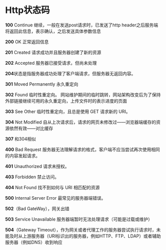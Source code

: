 # Http状态码

**100**  Continue  继续，一般在发送post请求时，已发送了http header之后服务端将返回此信息，表示确认，之后发送具体参数信息

**200**  OK   正常返回信息

**201**  Created  请求成功并且服务器创建了新的资源

**202**  Accepted  服务器已接受请求，但尚未处理

**204**状态是指服务器成功处理了客户端请求，但服务器无返回内容。

**301**  Moved Permanently  永久重定向

**302** Found  临时性重定向。
网站维护期间的临时跳转，网站架构改变后为了保持外部链接继续可用的永久重定向，上传文件时的表示进度的页面

**303** See Other  临时性重定向，且总是使用 GET 请求新的 URI。

**304** Not Modified  自从上次请求后，请求的网页未修改过——浏览器端缓存的资源依然有效——对比缓存

**307** 和304相似

**400** Bad Request  服务器无法理解请求的格式，客户端不应当尝试再次使用相同的内容发起请求。

**401** Unauthorized  请求未授权。

**403** Forbidden  禁止访问。

**404** Not Found  找不到如何与 URI 相匹配的资源

**500** Internal Server Error  最常见的服务器端错误。

**502**（Bad GateWay），网关出错

**503** Service Unavailable 服务器端暂时无法处理请求（可能是过载或维护）

**504**（Gateway Timeout），作为网关或者代理工作的服务器尝试执行请求时，未能及时从上游服务器（URI标识出的服务器，例如HTTP、FTP、LDAP）或者辅助服务器（例如DNS）收到响应
